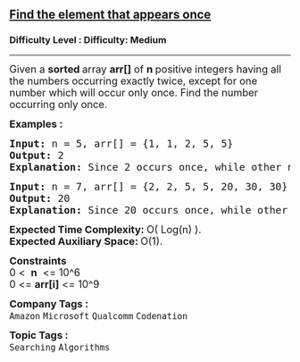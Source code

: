 <h2><a href="https://www.geeksforgeeks.org/problems/element-appearing-once2552/1?utm_source=youtube&utm_medium=collab_striver_ytdescription&utm_campaign=square-root">Find the element that appears once</a></h2><h3>Difficulty Level : Difficulty: Medium</h3><hr><div class="problems_problem_content__Xm_eO"><p><span style="font-size: 18px;">Given a <strong>sorted </strong>array <strong>arr[]</strong> of <strong>n </strong>positive integers having all the numbers occurring exactly twice, except&nbsp;for one number which will occur only once. Find the number occurring only once.</span></p>
<p><span style="font-size: 18px;"><strong>Examples :</strong></span></p>
<pre><span style="font-size: 18px;"><strong>Input: </strong>n = 5, arr[] = {1, 1, 2, 5, 5}<strong>
Output: </strong>2
<strong>Explanation: </strong>Since 2 occurs once, while other numbers occur twice, 2 is the answer.</span></pre>
<pre><span style="font-size: 18px;"><strong>Input: </strong>n = 7, arr[] = {2, 2, 5, 5, 20, 30, 30}
<strong>Output: </strong>20
<strong>Explanation: </strong>Since 20 occurs once, while other numbers occur twice, 20 is the answer.</span></pre>
<p><span style="font-size: 18px;"><strong>Expected Time Complexity:&nbsp;</strong>O( Log(n) ).<br><strong>Expected Auxiliary Space:&nbsp;</strong>O(1).</span></p>
<p><span style="font-size: 18px;"><strong>Constraints</strong><br>0 &lt; &nbsp;<strong>n</strong>&nbsp; &lt;= 10^6<br>0 &lt;= <strong>arr[i]</strong> &lt;= 10^9</span></p></div><p><span style=font-size:18px><strong>Company Tags : </strong><br><code>Amazon</code>&nbsp;<code>Microsoft</code>&nbsp;<code>Qualcomm</code>&nbsp;<code>Codenation</code>&nbsp;<br><p><span style=font-size:18px><strong>Topic Tags : </strong><br><code>Searching</code>&nbsp;<code>Algorithms</code>&nbsp;